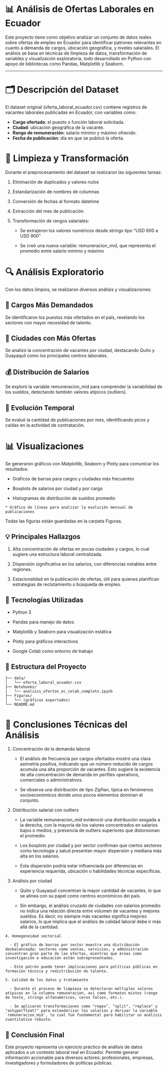 # 📊 Análisis de Ofertas Laborales en Ecuador

Este proyecto tiene como objetivo analizar un conjunto de datos reales sobre ofertas de empleo en Ecuador para identificar patrones relevantes en cuanto a demanda de cargos, ubicación geográfica, y niveles salariales. El análisis se basa en técnicas de limpieza de datos, transformación de variables y visualización exploratoria, todo desarrollado en Python con apoyo de bibliotecas como Pandas, Matplotlib y Seaborn.

---

# 🗂️ Descripción del Dataset

El dataset original (oferta_laboral_ecuador.csv) contiene registros de vacantes laborales publicadas en Ecuador, con variables como:

- **Cargo ofertado**: el puesto o función laboral solicitada.  
- **Ciudad**: ubicación geográfica de la vacante.  
- **Rango de remuneración**: salario mínimo y máximo ofrecido.  
- **Fecha de publicación**: día en que se publicó la oferta.

# 🧹 Limpieza y Transformación
Durante el preprocesamiento del dataset se realizaron las siguientes tareas:

   1. Eliminación de duplicados y valores nulos

   2. Estandarización de nombres de columnas

   3. Conversión de fechas al formato datetime

   4. Extracción del mes de publicación

   5. Transformación de rangos salariales:

        * Se extrajeron los valores numéricos desde strings tipo "USD 600 a USD 900"

        * Se creó una nueva variable: remuneracion_mid, que representa el promedio entre salario mínimo y máximo

# 🔍 Análisis Exploratorio

Con los datos limpios, se realizaron diversos análisis y visualizaciones:

## 📌 Cargos Más Demandados

Se identificaron los puestos más ofertados en el país, revelando los sectores con mayor necesidad de talento.

## 🌆 Ciudades con Más Ofertas

Se analizó la concentración de vacantes por ciudad, destacando Quito y Guayaquil como los principales centros laborales.

## 💰 Distribución de Salarios

Se exploró la variable remuneracion_mid para comprender la variabilidad de los sueldos, detectando también valores atípicos (outliers).

## 📅 Evolución Temporal

Se evaluó la cantidad de publicaciones por mes, identificando picos y caídas en la actividad de contratación.

# 📊 Visualizaciones

Se generaron gráficos con Matplotlib, Seaborn y Plotly para comunicar los resultados:

   * Gráficos de barras para cargos y ciudades más frecuentes

   * Boxplots de salarios por ciudad y por cargo

   * Histogramas de distribución de sueldos promedio

    * Gráfico de líneas para analizar la evolución mensual de publicaciones

Todas las figuras están guardadas en la carpeta Figuras.

## 💡 Principales Hallazgos

  1. Alta concentración de ofertas en pocas ciudades y cargos, lo cual sugiere una estructura laboral centralizada.

  2. Dispersión significativa en los salarios, con diferencias notables entre regiones.

  3. Estacionalidad en la publicación de ofertas, útil para quienes planifican estrategias de reclutamiento o búsqueda de empleo.

## 🧰 Tecnologías Utilizadas
  - Python 3

  - Pandas para manejo de datos

  - Matplotlib y Seaborn para visualización estática

  - Plotly para gráficos interactivos

  - Google Colab como entorno de trabajo

## 📂 Estructura del Proyecto

```
├── data/
│   └── oferta_laboral_ecuador.csv
├── Notebooks/
│   └── analisis_ofertas_ec_colab_completo.ipynb
├── Figuras/
│   └── (gráficos exportados)
└── README.md
```

# 📌 Conclusiones Técnicas del Análisis

1. Concentración de la demanda laboral

    - El análisis de frecuencia por cargos ofertados mostró una clara asimetría positiva, indicando que un número reducido de cargos acumula una alta proporción de vacantes. Esto sugiere la existencia de alta concentración de demanda en perfiles operativos, comerciales o administrativos.

    - Se observa una distribución de tipo Zipfian, típica en fenómenos socioeconómicos donde unos pocos elementos dominan el conjunto.

2. Distribución salarial con outliers

    - La variable remuneracion_mid evidenció una distribución sesgada a la derecha, con la mayoría de los valores concentrados en salarios bajos o medios, y presencia de outliers superiores que distorsionan el promedio.

    - Los boxplots por ciudad y por sector confirman que ciertos sectores como tecnología y salud presentan mayor dispersión y mediana más alta en los salarios.

    - Esta dispersión podría estar influenciada por diferencias en experiencia requerida, ubicación o habilidades técnicas específicas.

  3. Análisis por ciudad

      - Quito y Guayaquil concentran la mayor cantidad de vacantes, lo que se alinea con su papel como centros económicos del país.

      - Sin embargo, el análisis cruzado de ciudades con salarios promedio no indica una relación directa entre volumen de vacantes y mejores sueldos. Es decir, no siempre más vacantes significa mejores salarios, lo que implica que el análisis de calidad laboral debe ir más allá de la cantidad.

    4. Homogeneidad sectorial

      - El gráfico de barras por sector muestra una distribución desbalanceada: sectores como ventas, servicios, y administración concentran gran parte de las ofertas, mientras que áreas como investigación o educación están subrepresentadas.

      - Este patrón puede tener implicaciones para políticas públicas en formación técnica y redistribución de talento.

    5. Calidad de los datos y tratamiento

      - Durante el proceso de limpieza se detectaron múltiples valores atípicos en la columna remuneracion, así como formatos mixtos (rango de texto, strings alfanuméricos, ceros falsos, etc.).

      - Se aplicaron transformaciones como "regex", "split", "replace" y "astype(float)" para estandarizar los salarios y derivar la variable `remuneracion_mid`, lo cual fue fundamental para habilitar un análisis cuantitativo robusto.  

## 🎯 Conclusión Final

Este proyecto representa un ejercicio práctico de análisis de datos aplicados a un contexto laboral real en Ecuador. Permite generar información accionable para diversos actores: profesionales, empresas, investigadores y formuladores de políticas públicas.